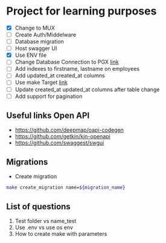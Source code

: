 # Project for learning purposes

- [x] Change to MUX
- [ ] Create Auth/Middelware
- [ ] Database migration    
- [ ] Host swagger UI
- [x] Use ENV file
- [ ] Change Database Connection to PGX [link](https://github.com/jackc/pgx)
- [ ] Add indexes to firstname, lastname on employees
- [ ] Add updated_at created_at columns
- [ ] Use make Target [link](https://www.gnu.org/software/make/manual/html_node/Rule-Introduction.html)
- [ ] Update created_at updated_at columns after table change
- [ ] Add support for pagination

## Useful links Open API
- https://github.com/deepmap/oapi-codegen
- https://github.com/getkin/kin-openapi
- https://github.com/swaggest/swgui

## Migrations
- Create migration 

```sh
make create_migration name=${migration_name}
```

## List of questions

1. Test folder vs name_test
2. Use .env vs use os env
3. How to create make with parameters
